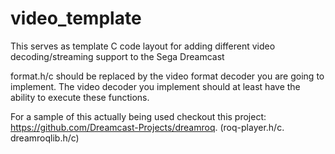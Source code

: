 # video_template
This serves as template C code layout for adding different video decoding/streaming support to the Sega Dreamcast

format.h/c should be replaced by the video format decoder you are going to implement.  The video decoder you implement should at least have the ability to execute these functions.

For a sample of this actually being used checkout this project: https://github.com/Dreamcast-Projects/dreamroq. (roq-player.h/c. dreamroqlib.h/c)
